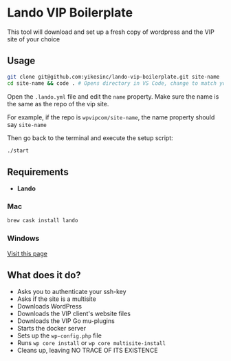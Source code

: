 # Lando VIP Boilerplate

This tool will download and set up a fresh copy of wordpress and the VIP site of your choice

## Usage

```bash
git clone git@github.com:yikesinc/lando-vip-boilerplate.git site-name
cd site-name && code . # Opens directory in VS Code, change to match your editor
```
Open the `.lando.yml` file and edit the `name` property. Make sure the name is the same as the repo of the vip site.

For example, if the repo is `wpvipcom/site-name`, the name property should say `site-name`

Then go back to the terminal and execute the setup script:
```bash
./start
```

## Requirements

- **Lando**

### Mac
```bash
brew cask install lando
```

### Windows
[Visit this page](https://docs.lando.dev/basics/installation.html#windows)

## What does it do?
- Asks you to authenticate your ssh-key
- Asks if the site is a multisite
- Downloads WordPress
- Downloads the VIP client's website files
- Downloads the VIP Go mu-plugins
- Starts the docker server
- Sets up the `wp-config.php` file
- Runs `wp core install` or `wp core multisite-install`
- Cleans up, leaving NO TRACE OF ITS EXISTENCE
